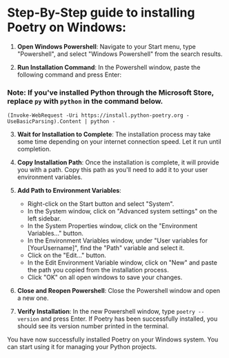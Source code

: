  # Step-By-Step guide to installing Poetry on Windows:

1. **Open Windows Powershell**: Navigate to your Start menu, type "Powershell", and select "Windows Powershell" from the search results.

2. **Run Installation Command**: In the Powershell window, paste the following command and press Enter:
   
### Note: If you've installed Python through the Microsoft Store, replace `py` with `python` in the command below.

   ```
   (Invoke-WebRequest -Uri https://install.python-poetry.org -UseBasicParsing).Content | python -
   ```

  

3. **Wait for Installation to Complete**: The installation process may take some time depending on your internet connection speed. Let it run until completion.

4. **Copy Installation Path**: Once the installation is complete, it will provide you with a path. Copy this path as you'll need to add it to your user environment variables.

5. **Add Path to Environment Variables**:
   - Right-click on the Start button and select "System".
   - In the System window, click on "Advanced system settings" on the left sidebar.
   - In the System Properties window, click on the "Environment Variables..." button.
   - In the Environment Variables window, under "User variables for [YourUsername]", find the "Path" variable and select it.
   - Click on the "Edit..." button.
   - In the Edit Environment Variable window, click on "New" and paste the path you copied from the installation process.
   - Click "OK" on all open windows to save your changes.

6. **Close and Reopen Powershell**: Close the Powershell window and open a new one.

7. **Verify Installation**: In the new Powershell window, type `poetry --version` and press Enter. If Poetry has been successfully installed, you should see its version number printed in the terminal.

You have now successfully installed Poetry on your Windows system. You can start using it for managing your Python projects.
